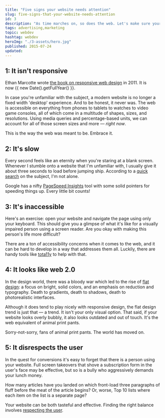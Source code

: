 ```yaml
---
title: "Five signs your website needs attention"
slug: five-signs-that-your-website-needs-attention
id: 3
description: "As time marches on, so does the web. Let's make sure your website measures up."
tags: advertising,marketing
topic: webdev
hashtag: webdev
heroImg: "./3-assets/hero.jpg"
published: 2015-07-24
updated:
---
```


## 1: It isn't responsive

Ethan Marcotte wrote [the book on responsive web design](http://abookapart.com/products/responsive-web-design) in 2011. It is now {{ new Date().getFullYear() }}.

In case you're unfamiliar with the subject, a modern website is no longer a fixed width 'desktop' experience. And to be honest, it never was. The web is accessible on everything from phones to tablets to watches to video game consoles, all of which come in a multitude of shapes, sizes, and resolutions. Using media queries and percentage-based units, we can account for all of those screen sizes and more — _right now_.

This is the way the web was meant to be. Embrace it.

## 2: It's slow

Every second feels like an eternity when you're staring at a blank screen. Whenever I stumble onto a website that I'm unfamiliar with, I usually give it about three seconds to load before jumping ship. According to a [quick search](https://www.google.com/webhp?sourceid=chrome-instant&ion=1&espv=2&ie=UTF-8#q=how%20long%20do%20people%20wait%20for%20a%20website%20to%20load) on the subject, I'm not alone.

Google has a nifty [PageSpeed Insights](https://developers.google.com/speed/docs/insights/rules) tool with some solid pointers for speeding things up. Every little bit counts!

## 3: It's inaccessible

Here's an exercise: open your website and navigate the page using only your keyboard. This should give you a glimpse of what it's like for a visually impaired person using a screen reader. Are you okay with making this person's life more difficult?

There are a ton of accessibility concerns when it comes to the web, and it can be hard to develop in a way that addresses them all. Luckily, there are handy tools like [tota11y](http://khan.github.io/tota11y/) to help with that.

## 4: It looks like web 2.0

In the design world, there was a bloody war which led to the rise of [flat design](https://dribbble.com/search?q=flat+design): a focus on bright, solid colors, and an emphasis on reduction and typography. Death to gradients, death to shadows, death to photorealistic interfaces.

Although it does tend to play nicely with responsive design, the flat design trend is just that — a trend. It isn't your only visual option. That said, if your website looks overly bubbly, it also looks outdated and out of touch. It's the web equivalent of animal print pants.

Sorry-not-sorry, fans of animal print pants. The world has moved on.

## 5: It disrespects the user

In the quest for conversions it's easy to forget that there is a person using your website. Full screen takeovers that shove a subscription form in the user's face may be effective, but so is a bully who aggressively demands your lunch money.

How many articles have you landed on which front-load three paragraphs of fluff before the meat of the article begins? Or, worse, Top 10 lists where each item on the list is a separate page?

Your website can be both tasteful and effective. Finding the right balance involves [respecting the user](http://mattgemmell.com/respect-metrics/).
